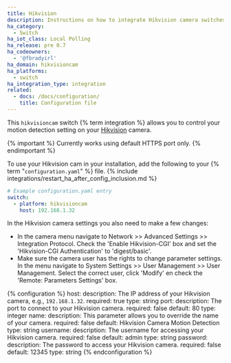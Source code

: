 ```yaml
---
title: Hikvision
description: Instructions on how to integrate Hikvision camera switches into Home Assistant.
ha_category:
  - Switch
ha_iot_class: Local Polling
ha_release: pre 0.7
ha_codeowners:
  - '@fbradyirl'
ha_domain: hikvisioncam
ha_platforms:
  - switch
ha_integration_type: integration
related:
  - docs: /docs/configuration/
    title: Configuration file
---
```


This `hikvisioncam` switch {% term integration %} allows you to control your motion detection setting on your [Hikvision](https://www.hikvision.com/) camera.

{% important %}
Currently works using default HTTPS port only.
{% endimportant %}

To use your Hikvision cam in your installation, add the following to your {% term "`configuration.yaml`" %} file.
{% include integrations/restart_ha_after_config_inclusion.md %}

```yaml
# Example configuration.yaml entry
switch:
  - platform: hikvisioncam
    host: 192.168.1.32
```

In the Hikvision camera settings you also need to make a few changes:
- In the camera menu navigate to Network >> Advanced Settings >> Integration Protocol. Check the 'Enable Hikvision-CGI' box and set the 'Hikvision-CGI Authentication' to 'digest/basic'.
- Make sure the camera user has the rights to change parameter settings. In the menu navigate to System Settings >> User Management >> User Management. Select the correct user, click 'Modify' en check the 'Remote: Parameters Settings' box.

{% configuration %}
host:
  description: The IP address of your Hikvision camera, e.g., `192.168.1.32`.
  required: true
  type: string
port:
  description: The port to connect to your Hikvision camera.
  required: false
  default: 80
  type: integer
name:
  description: This parameter allows you to override the name of your camera.
  required: false
  default: Hikvision Camera Motion Detection
  type: string
username:
  description: The username for accessing your Hikvision camera.
  required: false
  default: admin
  type: string
password:
  description: The password to access your Hikvision camera.
  required: false
  default: 12345
  type: string
{% endconfiguration %}
